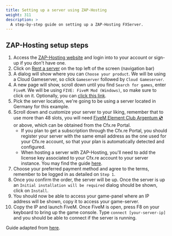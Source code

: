 ```yaml
---
title: Setting up a server using ZAP-Hosting
weight: 311
description: >
  A step-by-step guide on setting up a ZAP-Hosting FXServer.
---
```


## ZAP-Hosting setup steps

1. Access the [ZAP-Hosting website][zap-hosting-website] and login into to your account or sign-up if you don't have one.
2. Click on [Rent a server][zap-rent-a-server] on the top left of the screen (navigation bar)
3. A dialog will show where you can `Choose your product`. We will be using a Cloud Gameserver, so click `Gameserver` followed by `Cloud Gameserver`.
4. A new page will show, scroll down until you find `Search for games`, enter `FiveM`. We will be using `FIVE: FiveM Mod (Windows)`, so make sure to click on it. Optionally, you can [click this link][zap-rent-a-windows-server].
5. Pick the server location, we're going to be using a server located in Germany for this example.
6. Scroll down and customize your server to your liking, remember that to use more than 48 slots, you will need [FiveM Element Club Argentum 💿][subscription-join] or above, which can be obtained from the Cfx.re Portal.
    - If you plan to get a subscription through the Cfx.re Portal, you should register your server with the same email address as the one used for your Cfx.re account, so that your plan is automatically detected and configured.
    - When hosting a server with ZAP-Hosting, you'll need to add the license key associated to your Cfx.re account to your server instance. You may find the guide [here][zap-hosting-license-key-guide].
7. Choose your preferred payment method and agree to the terms, remember to be logged in as detailed on `Step 1`.
8. Once you confirm the order, the server will be up. Once the server is up an `Initial installation will be required` dialog should be shown, click on `Install`.
9. You should now be able to access your game-panel where an IP address will be shown, copy it to access your game-server.
10. Copy the IP and launch FiveM. Once FiveM is open, press F8 on your keyboard to bring up the game console. Type `connect [your-server-ip]` and you should be able to connect if the server is running.

Guide adapted from [here][zap-hosting-youtube-video].


[zap-hosting-website]: https://zap-hosting.com
[zap-rent-a-server]: https://zap-hosting.com/en/gameserver-hosting/
[zap-rent-a-windows-server]: https://zap-hosting.com/en/shop/product/cloud-gameserver/fivem-mod-windows/
[zap-hosting-youtube-video]: https://www.youtube.com/watch?v=wJWICcBfA0I
[zap-hosting-license-key-guide]: https://zap-hosting.com/guides/docs/fivem-licensekey/
[subscription-join]: https://portal.cfx.re/subscriptions
